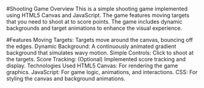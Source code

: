 #Shooting Game
Overview
This is a simple shooting game implemented using HTML5 Canvas and JavaScript. The game features moving targets that you need to shoot at to score points. The game includes dynamic backgrounds and target animations to enhance the visual experience.

#Features
Moving Targets: Targets move around the canvas, bouncing off the edges.
Dynamic Background: A continuously animated gradient background that simulates wavy motion.
Simple Controls: Click to shoot at the targets.
Score Tracking: (Optional) Implemented score tracking and display.
Technologies Used
HTML5 Canvas: For rendering the game graphics.
JavaScript: For game logic, animations, and interactions.
CSS: For styling the canvas and background animations.
